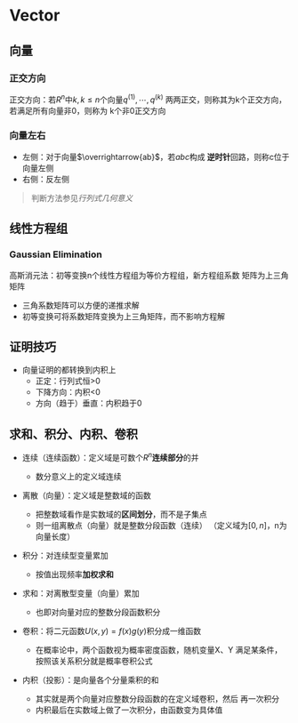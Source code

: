 #	Vector

##	向量

###	正交方向

正交方向：若$R^n$中$k, k \leq n$个向量$q^{(1)}, \cdots, q^{(k)}$
	两两正交，则称其为k个正交方向，若满足所有向量非0，则称为
	k个非0正交方向

###	向量左右

-	左侧：对于向量$\overrightarrow{ab}$，若$abc$构成
	**逆时针**回路，则称c位于向量左侧
-	右侧：反左侧

>	判断方法参见*行列式几何意义*

##	线性方程组

###	Gaussian Elimination

高斯消元法：初等变换n个线性方程组为等价方程组，新方程组系数
矩阵为上三角矩阵

-	三角系数矩阵可以方便的递推求解
-	初等变换可将系数矩阵变换为上三角矩阵，而不影响方程解

##	证明技巧

-	向量证明的都转换到内积上
	-	正定：行列式恒>0
	-	下降方向：内积<0
	-	方向（趋于）垂直：内积趋于0

##	求和、积分、内积、卷积

-	连续（连续函数）：定义域是可数个$R^n$**连续部分**的并
	-	数分意义上的定义域连续

-	离散（向量）：定义域是整数域的函数
	-	把整数域看作是实数域的**区间划分**，而不是子集点
	-	则一组离散点（向量）就是整数分段函数（连续）
		（定义域为$[0, n]$，n为向量长度）

-	积分：对连续型变量累加
	-	按值出现频率**加权求和**

-	求和：对离散型变量（向量）累加
	-	也即对向量对应的整数分段函数积分

-	卷积：将二元函数$U(x, y)=f(x)g(y)$积分成一维函数
	-	在概率论中，两个函数视为概率密度函数，随机变量X、Y
		满足某条件，按照该关系积分就是概率卷积公式

-	内积（投影）：是向量各个分量乘积的和
	-	其实就是两个向量对应整数分段函数的在定义域卷积，然后
		再一次积分
	-	内积最后在实数域上做了一次积分，由函数变为具体值



